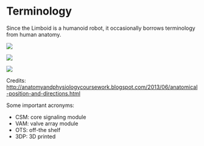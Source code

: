 # Terminology

Since the Limboid is a humanoid robot, it occasionally borrows terminology from human anatomy.

![](http://1.bp.blogspot.com/-lfiLhPI6VyE/Uat9ybznMWI/AAAAAAAAAOg/usM-fgKexNI/s640/IMAGE001.gif)

![](http://1.bp.blogspot.com/-Piy48O4fL4M/Uat-DNNo_1I/AAAAAAAAAOo/vGbaHuvGwsI/s640/1-s2.0-S0022460X09003381-gr5.jpg)

![](http://4.bp.blogspot.com/-9Lde6Sgnt-8/Uat-Z26LTgI/AAAAAAAAAOw/zdtBIQhIxXk/s640/anatomical-planes.jpg)

Credits: <http://anatomyandphysiologycoursework.blogspot.com/2013/06/anatomical-position-and-directions.html>

Some important acronyms:

- CSM: core signaling module
- VAM: valve array module
- OTS: off-the shelf
- 3DP: 3D printed
